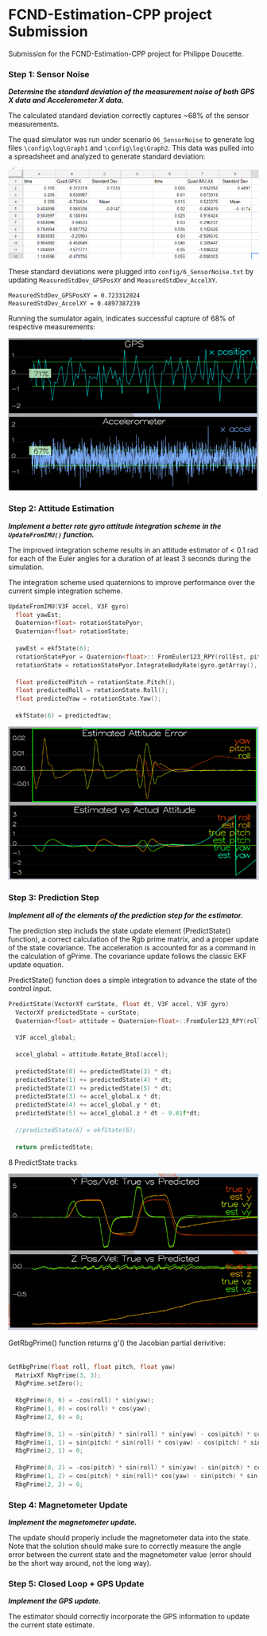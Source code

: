 # FCND-Estimation-CPP project Submission #

Submission for the FCND-Estimation-CPP project for Philippe Doucette.

### Step 1: Sensor Noise ###
***Determine the standard deviation of the measurement noise of both GPS X data and Accelerometer X data.***

The calculated standard deviation correctly captures ~68% of the sensor measurements. 

The quad simulator was run under scenario `06_SensorNoise` to generate log files `\config\log\Graph1` and `\config\log\Graph2`.  This data was pulled into a spreadsheet and analyzed to generate standard deviation:

![GPS & IMU Standard Deviation](images/Quad_SD.jpg)

These standard deviations were plugged into `config/6_SensorNoise.txt` by updating `MeasuredStdDev_GPSPosXY` and `MeasuredStdDev_AccelXY`.
```
MeasuredStdDev_GPSPosXY = 0.723312024
MeasuredStdDev_AccelXY = 0.4897387239
```

Running the sumulator again, indicates successful capture of 68% of respective measurements:

![SensorNoise](images/6_SensorNoise.png)


### Step 2: Attitude Estimation ###
***Implement a better rate gyro attitude integration scheme in the `UpdateFromIMU()` function.***

The improved integration scheme results in an attitude estimator of < 0.1 rad for each of the Euler angles for a duration of at least 3 seconds during the simulation. 

The integration scheme used quaternions to improve performance over the current simple integration scheme.
```C++
UpdateFromIMU(V3F accel, V3F gyro)
  float yawEst; 
  Quaternion<float> rotationStatePyor;
  Quaternion<float> rotationState;
  
  yawEst = ekfState(6);
  rotationStatePyor = Quaternion<float>:: FromEuler123_RPY(rollEst, pitchEst, yawEst);
  rotationState = rotationStatePyor.IntegrateBodyRate(gyro.getArray(), dtIMU);

  float predictedPitch = rotationState.Pitch();
  float predictedRoll = rotationState.Roll();
  float predictedYaw = rotationState.Yaw();

  ekfState(6) = predictedYaw;
```
![Attitude Estimation](images/7_AttitudeEstimation.png)

### Step 3: Prediction Step ###
***Implement all of the elements of the prediction step for the estimator.***

The prediction step includs the state update element (PredictState() function), a correct calculation of the Rgb prime matrix, and a proper update of the state covariance. The acceleration is accounted for as a command in the calculation of gPrime. The covariance update follows the classic EKF update equation.

PredictState() function does a simple integration to advance the state of the control input. 
```C++
PredictState(VectorXf curState, float dt, V3F accel, V3F gyro)
  VectorXf predictedState = curState;
  Quaternion<float> attitude = Quaternion<float>::FromEuler123_RPY(rollEst, pitchEst, curState(6));
  
  V3F accel_global;
  
  accel_global = attitude.Rotate_BtoI(accel);

  predictedState(0) += predictedState(3) * dt;
  predictedState(1) += predictedState(4) * dt;
  predictedState(2) += predictedState(5) * dt;
  predictedState(3) += accel_global.x * dt;
  predictedState(4) += accel_global.y * dt;
  predictedState(5) += accel_global.z * dt - 9.81f*dt;

  //predictedState(6) = ekfState(6);
  
  return predictedState;
  ```
  
8 PredictState tracks

![Predict State](images/8_PredictState.png)


GetRbgPrime() function returns g'() the Jacobian partial derivitive:
```c++
  
GetRbgPrime(float roll, float pitch, float yaw)
  MatrixXf RbgPrime(3, 3);
  RbgPrime.setZero();
  
  RbgPrime(0, 0) = -cos(roll) * sin(yaw);
  RbgPrime(1, 0) = cos(roll) * cos(yaw);
  RbgPrime(2, 0) = 0;

  RbgPrime(0, 1) = -sin(pitch) * sin(roll) * sin(yaw) - cos(pitch) * cos(yaw);
  RbgPrime(1, 1) = sin(pitch) * sin(roll) * cos(yaw) - cos(pitch) * sin(yaw);
  RbgPrime(2, 1) = 0;

  RbgPrime(0, 2) = -cos(pitch) * sin(roll) * sin(yaw) - sin(pitch) * cos(yaw);
  RbgPrime(1, 2) = cos(pitch) * sin(roll)* cos(yaw) - sin(pitch) * sin(yaw);
  RbgPrime(2, 2) = 0;
```






### Step 4: Magnetometer Update ###
***Implement the magnetometer update.***

The update should properly include the magnetometer data into the state. Note that the solution should make sure to correctly measure the angle error between the current state and the magnetometer value (error should be the short way around, not the long way).

### Step 5: Closed Loop + GPS Update ###
***Implement the GPS update.***

The estimator should correctly incorporate the GPS information to update the current state estimate.
